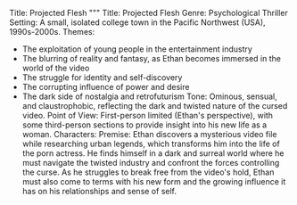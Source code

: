 Title: Projected Flesh
"""
Title: Projected Flesh
Genre: Psychological Thriller
Setting: A small, isolated college town in the Pacific Northwest (USA), 1990s-2000s.
Themes: 
  * The exploitation of young people in the entertainment industry 
  * The blurring of reality and fantasy, as Ethan becomes immersed in the world of the video 
  * The struggle for identity and self-discovery 
  * The corrupting influence of power and desire 
  * The dark side of nostalgia and retrofuturism 
Tone: Ominous, sensual, and claustrophobic, reflecting the dark and twisted nature of the cursed video.
Point of View: First-person limited (Ethan's perspective), with some third-person sections to provide insight into his new life as a woman. 
Characters: 
Premise:  Ethan discovers a mysterious video file while researching urban legends, which transforms him into the life of the porn actress. He finds himself in a dark and surreal world where he must navigate the twisted industry and confront the forces controlling the curse. As he struggles to break free from the video's hold, Ethan must also come to terms with his new form and the growing influence it has on his relationships and sense of self.